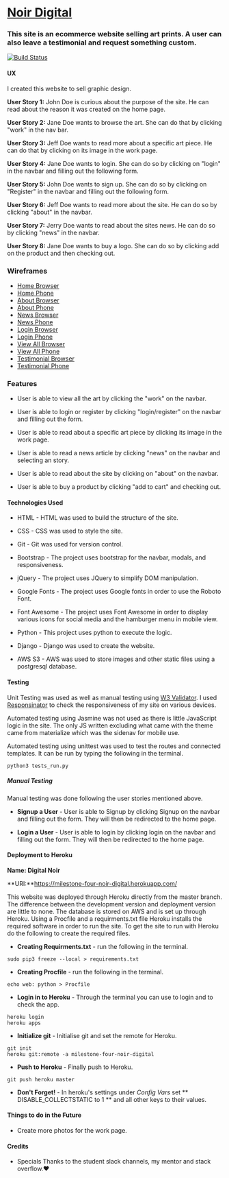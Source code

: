 # [Noir Digital](https://milestone-four-noir-digital.herokuapp.com/)

### This site is an ecommerce website selling art prints. A user can also leave a testimonial and request something custom.

[![Build Status](https://travis-ci.org/thestarvingcoder/Milestone-4-Fullstack-Website.svg?branch=master)](https://travis-ci.org/thestarvingcoder/Milestone-4-Fullstack-Website)


#### UX

I created this website to sell graphic design.

**User Story 1:**
John Doe is curious about the purpose of the site. He can read about the reason it was created on the home page.

**User Story 2:**
Jane Doe wants to browse the art. She can do that by clicking "work" in the nav bar.

**User Story 3:**
Jeff Doe wants to read more about a specific art piece. He can do that by clicking on its image in the work page.

**User Story 4:**
Jane Doe wants to login. She can do so by clicking on "login" in the navbar and filling out the following form.

**User Story 5:**
John Doe wants to sign up. She can do so by clicking on "Register" in the navbar and filling out the following form.

**User Story 6:**
Jeff Doe wants to read more about the site. He can do so by clicking "about" in the navbar.

**User Story 7:**
Jerry Doe wants to read about the sites news. He can do so by clicking "news" in the navbar.

**User Story 8:**
Jane Doe wants to buy a logo. She can do so by clicking add on the product and then checking out.

### Wireframes

- [Home Browser](https://milestone-four-noir-digital.s3.us-east-2.amazonaws.com/static/wireframes/Home-Browser.png)
- [Home Phone](https://milestone-four-noir-digital.s3.us-east-2.amazonaws.com/static/wireframes/Home-Phone.png)
- [About Browser](https://milestone-four-noir-digital.s3.us-east-2.amazonaws.com/static/wireframes/About-Browser.png) 
- [About Phone](https://milestone-four-noir-digital.s3.us-east-2.amazonaws.com/static/wireframes/About-Phone.png) 
- [News Browser](https://milestone-four-noir-digital.s3.us-east-2.amazonaws.com/static/wireframes/News-Browser.png) 
- [News Phone](https://milestone-four-noir-digital.s3.us-east-2.amazonaws.com/static/wireframes/News-Phone.png) 
- [Login Browser](https://milestone-four-noir-digital.s3.us-east-2.amazonaws.com/static/wireframes/Login-Browser.png)
- [Login Phone](https://milestone-four-noir-digital.s3.us-east-2.amazonaws.com/static/wireframes/Login-Phone.png) 
- [View All Browser](https://milestone-four-noir-digital.s3.us-east-2.amazonaws.com/static/wireframes/View-all-Browser.png)
- [View All Phone](https://milestone-four-noir-digital.s3.us-east-2.amazonaws.com/static/wireframes/View-all-Phone.png) 
- [Testimonial Browser](https://milestone-four-noir-digital.s3.us-east-2.amazonaws.com/static/wireframes/Testimonial-Browser.png)
- [Testimonial Phone](https://milestone-four-noir-digital.s3.us-east-2.amazonaws.com/static/wireframes/Testimonial-Phone.png) 

### Features

- User is able to view all the art by clicking the "work" on the navbar.

- User is able to login or register by clicking "login/register" on the navbar and filling out the form.

- User is able to read about a specific art piece by clicking its image in the work page. 

- User is able to read a news article by clicking "news" on the navbar and selecting an story.

- User is able to read about the site by clicking on "about" on the navbar.

- User is able to buy a product by clicking "add to cart" and checking out.


#### Technologies Used

- HTML - HTML was used to build the structure of the site.

- CSS - CSS was used to style the site.

- Git - Git was used for version control.

- Bootstrap - The project uses bootstrap for the navbar, modals, and responsiveness.

- jQuery - The project uses JQuery to simplify DOM manipulation.

- Google Fonts - The project uses Google fonts in order to use the Roboto Font.

- Font Awesome - The project uses Font Awesome in order to display various icons for social media and the hamburger menu in mobile view.

- Python - This project uses python to execute the logic.

- Django - Django was used to create the website.

- AWS S3 - AWS was used to store images and other static files using a postgresql database.

#### Testing

Unit Testing was used as well as manual testing using [W3 Validator](https://validator.w3.org/).  I used [Responsinator](https://www.responsinator.com/) to check the responsiveness of my site on various devices.

Automated testing using Jasmine was not used as there is little JavaScript logic in the site. The only JS written excluding what came with the theme came from materialize which was the sidenav for mobile use. 

Automated testing using unittest was used to test the routes and connected templates. It can be run by typing the following in the terminal.
```
python3 tests_run.py
```

##### Manual Testing

Manual testing was done following the user stories mentioned above.


- **Signup a User** - User is able to Signup by clicking Signup on the navbar and filling out the form. They will then be redirected to the home page. 

- **Login a User** - User is able to login by clicking login on the navbar and filling out the form. They will then be redirected to the home page.

#### Deployment to Heroku

**Name: Digital Noir**

**URI:**https://milestone-four-noir-digital.herokuapp.com/

This website was deployed through Heroku directly from the master branch.  The difference between the development version and deployment version are little to none. The database is stored on AWS and is set up through Heroku. Using a Procfile and a requirments.txt file Heroku installs the required software in order to run the site. To get the site to run with Heroku do the following to create the required files.

- **Creating Requirments.txt** - run the following in the terminal.
 ``` 
sudo pip3 freeze --local > requirements.txt
 ```

- **Creating Procfile** - run the following in the terminal.
```
echo web: python > Procfile 
```
- **Login in to Heroku** - Through the terminal you can use to login and to check the app.
```
heroku login
heroku apps
```
 - **Initialize git** - Initialise git and set the remote for Heroku.
```
git init
heroku git:remote -a milestone-four-noir-digital
```
- **Push to Heroku** - Finally push to Heroku.
```
git push heroku master
```
- **Don't Forget!** - In heroku's settings under *Config Vars* set ** DISABLE_COLLECTSTATIC to 1 ** and all other keys to their values.



#### Things to do in the Future

- Create more photos for the work page.

#### Credits

- Specials Thanks to the student slack channels, my mentor and stack overflow.❤️